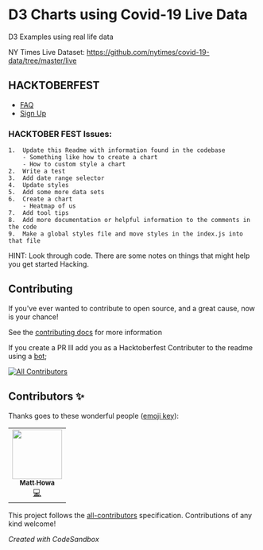 # D3 Charts using Covid-19 Live Data
D3 Examples using real life data

NY Times Live Dataset: https://github.com/nytimes/covid-19-data/tree/master/live


## HACKTOBERFEST
- [FAQ](https://hacktoberfest.digitalocean.com/faq)
- [Sign Up](https://hacktoberfest.digitalocean.com/)

### HACKTOBER FEST Issues:

    1.  Update this Readme with information found in the codebase
        - Something like how to create a chart
        - How to custom style a chart
    2.  Write a test
    3.  Add date range selector
    4.  Update styles
    5.  Add some more data sets
    6.  Create a chart
        - Heatmap of us
    7.  Add tool tips
    8.  Add more documentation or helpful information to the comments in the code
    9.  Make a global styles file and move styles in the index.js into that file

HINT: Look through code. There are some notes on things that might help you get started Hacking.


## Contributing
If you've ever wanted to contribute to open source, and a great cause, now is your chance!

See the [contributing docs](https://allcontributors.org/docs/en/project/contribute) for more information

If you create a PR Ill add you as a Hacktoberfest Contributer to the readme using a [bot](https://allcontributors.org/docs/en/bot/usage);

<!-- ALL-CONTRIBUTORS-BADGE:START - Do not remove or modify this section -->
[![All Contributors](https://img.shields.io/badge/all_contributors-1-orange.svg?style=flat-square)](#contributors-)
<!-- ALL-CONTRIBUTORS-BADGE:END -->

## Contributors ✨

Thanks goes to these wonderful people ([emoji key](https://allcontributors.org/docs/en/emoji-key)):

<!-- ALL-CONTRIBUTORS-LIST:START - Do not remove or modify this section -->
<!-- prettier-ignore-start -->
<!-- markdownlint-disable -->
<table>
  <tr>
    <td align="center"><a href="http://matthowa.com"><img src="https://avatars0.githubusercontent.com/u/8989577?v=4" width="100px;" alt=""/><br /><sub><b>Matt Howa</b></sub></a><br /><a href="https://github.com/mahowa/Covid-19-d3/commits?author=mahowa" title="Code">💻</a></td>
  </tr>
</table>

<!-- markdownlint-enable -->
<!-- prettier-ignore-end -->
<!-- ALL-CONTRIBUTORS-LIST:END -->

This project follows the [all-contributors](https://github.com/all-contributors/all-contributors) specification. Contributions of any kind welcome!

*Created with CodeSandbox*
